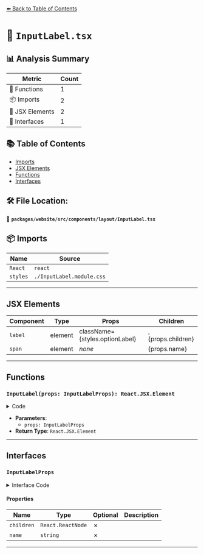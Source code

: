 [⬅️ Back to Table of Contents](../../../../../index.md)

# 📄 `InputLabel.tsx`

## 📊 Analysis Summary

| Metric | Count |
|--------|-------|
| 🔧 Functions | 1 |
| 📦 Imports | 2 |
| 💠 JSX Elements | 2 |
| 📐 Interfaces | 1 |

## 📚 Table of Contents

- [Imports](#imports)
- [JSX Elements](#jsx-elements)
- [Functions](#functions)
- [Interfaces](#interfaces)

## 🛠️ File Location:
📂 **`packages/website/src/components/layout/InputLabel.tsx`**

## 📦 Imports

| Name | Source |
|------|--------|
| `React` | `react` |
| `styles` | `./InputLabel.module.css` |


---

## JSX Elements

| Component | Type | Props | Children |
|-----------|------|-------|----------|
| `label` | element | className={styles.optionLabel} | <span>, {props.children} |
| `span` | element | *none* | {props.name} |


---

## Functions

### `InputLabel(props: InputLabelProps): React.JSX.Element`

<details><summary>Code</summary>

```ts
function InputLabel(props: InputLabelProps): React.JSX.Element {
  return (
    <label className={styles.optionLabel}>
      <span>{props.name}</span>
      {props.children}
    </label>
  );
}
```
</details>

- **Parameters**:
  - `props: InputLabelProps`
- **Return Type**: `React.JSX.Element`

---

## Interfaces

### `InputLabelProps`

<details><summary>Interface Code</summary>

```ts
export interface InputLabelProps {
  readonly children: React.ReactNode;
  readonly name: string;
}
```
</details>

#### Properties

| Name | Type | Optional | Description |
|------|------|----------|-------------|
| `children` | `React.ReactNode` | ✗ |  |
| `name` | `string` | ✗ |  |


---